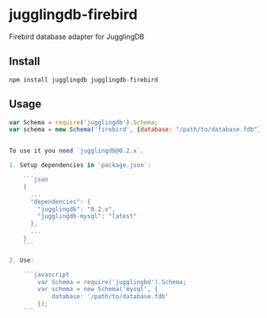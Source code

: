 # jugglingdb-firebird

Firebird database adapter for JugglingDB

## Install

	npm install jugglingdb jugglingdb-firebird

## Usage

```javascript
var Schema = require('jugglingdb').Schema;
var schema = new Schema('firebird', {database: "/path/to/database.fdb"});


To use it you need `jugglingdb@0.2.x`.

1. Setup dependencies in `package.json`:

    ```json
    {
      ...
      "dependencies": {
        "jugglingdb": "0.2.x",
        "jugglingdb-mysql": "latest"
      },
      ...
    }
    ```

2. Use:

    ```javascript
        var Schema = require('jugglingbd').Schema;
        var schema = new Schema('mysql', {
            database: '/path/to/database.fdb'
        });
    ```
